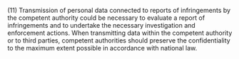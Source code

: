(11) Transmission of personal data connected to reports of infringements by the competent authority could be necessary to evaluate a report of infringements and to undertake the necessary investigation and enforcement actions. When transmitting data within the competent authority or to third parties, competent authorities should preserve the confidentiality to the maximum extent possible in accordance with national law.